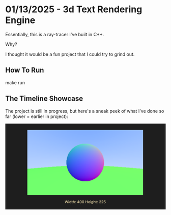 # 01/13/2025 - 3d Text Rendering Engine

Essentially, this is a ray-tracer I've built in C++.

Why?

I thought it would be a fun project that I could try to grind out.

## How To Run

make run


## The Timeline Showcase

The project is still in progress, but here's a sneak peek of what I've done so far (lower = earlier in project):


![image](doc/01-13-2025.png)




